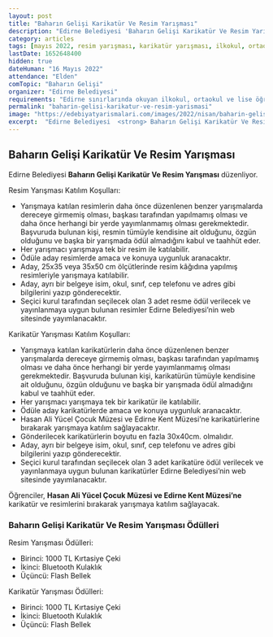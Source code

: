 ```yaml
---
layout: post
title: "Baharın Gelişi Karikatür Ve Resim Yarışması"
description: "Edirne Belediyesi 'Baharın Gelişi Karikatür Ve Resim Yarışması' düzenliyor."
category: articles
tags: [mayıs 2022, resim yarışması, karikatür yarışması, ilkokul, ortaokul, lise, edirne]
lastDate: 1652648400
hidden: true
dateHuman: "16 Mayıs 2022"
attendance: "Elden"
comTopic: "Baharın Gelişi"
organizer: "Edirne Belediyesi"
requirements: "Edirne sınırlarında okuyan ilkokul, ortaokul ve lise öğrencileri katılabilir."
permalink: "baharin-gelisi-karikatur-ve-resim-yarismasi"
image: "https://edebiyatyarismalari.com/images/2022/nisan/baharin-gelisi-karikatur-ve-resim-yarismasi.jpg"
excerpt:  "Edirne Belediyesi  <strong> Baharın Gelişi Karikatür Ve Resim Yarışması </strong> düzenliyor."
---
```


## Baharın Gelişi Karikatür Ve Resim Yarışması
Edirne Belediyesi **Baharın Gelişi Karikatür Ve Resim Yarışması** düzenliyor.

Resim Yarışması Katılım Koşulları:
- Yarışmaya katılan resimlerin daha önce düzenlenen benzer yarışmalarda dereceye girmemiş olması, başkası tarafından yapılmamış olması ve daha önce herhangi bir yerde yayımlanmamış olması gerekmektedir. Başvuruda bulunan kişi, resmin tümüyle kendisine ait olduğunu, özgün olduğunu ve başka bir yarışmada ödül almadığını kabul ve taahhüt eder.
- Her yarışmacı yarışmaya tek bir resim ile katılabilir.
- Ödüle aday resimlerde amaca ve konuya uygunluk aranacaktır.
- Aday, 25x35 veya 35x50 cm ölçütlerinde resim kâğıdına yapılmış resimleriyle yarışmaya katılabilir.
- Aday, ayrı bir belgeye isim, okul, sınıf, cep telefonu ve adres gibi bilgilerini yazıp gönderecektir.
- Seçici kurul tarafından seçilecek olan 3 adet resme ödül verilecek ve yayınlanmaya uygun bulunan resimler Edirne Belediyesi’nin web sitesinde yayımlanacaktır.

Karikatür Yarışması Katılım Koşulları:
- Yarışmaya katılan karikatürlerin daha önce düzenlenen benzer yarışmalarda dereceye girmemiş olması, başkası tarafından yapılmamış olması ve daha önce herhangi bir yerde yayımlanmamış olması gerekmektedir. Başvuruda bulunan kişi, karikatürün tümüyle kendisine ait olduğunu, özgün olduğunu ve başka bir yarışmada ödül almadığını kabul ve taahhüt eder. 
- Her yarışmacı yarışmaya tek bir karikatür ile katılabilir.
- Ödüle aday karikatürlerde amaca ve konuya uygunluk aranacaktır.
- Hasan Ali Yücel Çocuk Müzesi ve Edirne Kent Müzesi’ne karikatürlerine bırakarak yarışmaya katılım sağlayacaktır.
- Gönderilecek karikatürlerin boyutu en fazla 30x40cm. olmalıdır.
- Aday, ayrı bir belgeye isim, okul, sınıf, cep telefonu ve adres gibi bilgilerini yazıp gönderecektir.
- Seçici kurul tarafından seçilecek olan 3 adet karikatüre ödül verilecek ve yayınlanmaya uygun bulunan karikatürler Edirne Belediyesi’nin web sitesinde yayımlanacaktır.

Öğrenciler, **Hasan Ali Yücel Çocuk Müzesi ve Edirne Kent Müzesi’ne** karikatür ve resimlerini bırakarak yarışmaya katılım sağlayacak.


### Baharın Gelişi Karikatür Ve Resim Yarışması Ödülleri
Resim Yarışması Ödülleri:
- Birinci: 1000 TL Kırtasiye Çeki
- İkinci: Bluetooth Kulaklık
- Üçüncü: Flash Bellek

Karikatür Yarışması Ödülleri:
- Birinci: 1000 TL Kırtasiye Çeki
- İkinci: Bluetooth Kulaklık
- Üçüncü: Flash Bellek